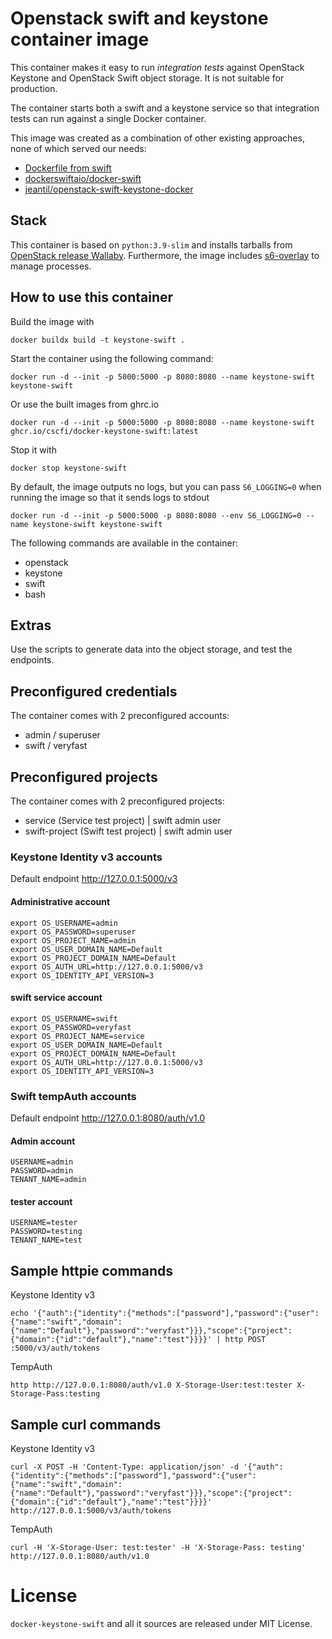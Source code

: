 # Openstack swift and keystone container image

This container makes it easy to run *integration tests* against OpenStack Keystone and OpenStack Swift object storage.
It is not suitable for production. 

The container starts both a swift and a keystone service so that integration
tests can run against a single Docker container.

This image was created as a combination of other existing approaches, none of which served our needs:
- [Dockerfile from swift](https://github.com/openstack/swift)
- [dockerswiftaio/docker-swift](https://github.com/NVIDIA/docker-swift)
- [jeantil/openstack-swift-keystone-docker](https://github.com/jeantil/openstack-swift-keystone-docker)

## Stack
This container is based on `python:3.9-slim` and installs tarballs from
[OpenStack release Wallaby](https://docs.openstack.org/wallaby/install/).
Furthermore, the image includes [s6-overlay](https://github.com/just-containers/s6-overlay)
to manage processes.

## How to use this container
Build the image with

    docker buildx build -t keystone-swift .

Start the container using the following command:

    docker run -d --init -p 5000:5000 -p 8080:8080 --name keystone-swift keystone-swift

Or use the built images from ghrc.io

    docker run -d --init -p 5000:5000 -p 8080:8080 --name keystone-swift ghcr.io/cscfi/docker-keystone-swift:latest

Stop it with

    docker stop keystone-swift

By default, the image outputs no logs, but you can pass `S6_LOGGING=0` when running the image so that it sends logs to stdout

    docker run -d --init -p 5000:5000 -p 8080:8080 --env S6_LOGGING=0 --name keystone-swift keystone-swift


The following commands are available in the container:
- openstack
- keystone
- swift
- bash

## Extras
Use the scripts to generate data into the object storage, and test the endpoints.

## Preconfigured credentials
The container comes with 2 preconfigured accounts:
- admin / superuser
- swift / veryfast

## Preconfigured projects
The container comes with 2 preconfigured projects:
- service (Service test project) | swift admin user
- swift-project (Swift test project) | swift admin user

### Keystone Identity v3 accounts 
Default endpoint http://127.0.0.1:5000/v3

#### Administrative account

    export OS_USERNAME=admin
    export OS_PASSWORD=superuser
    export OS_PROJECT_NAME=admin
    export OS_USER_DOMAIN_NAME=Default
    export OS_PROJECT_DOMAIN_NAME=Default
    export OS_AUTH_URL=http://127.0.0.1:5000/v3
    export OS_IDENTITY_API_VERSION=3

#### swift service account

    export OS_USERNAME=swift
    export OS_PASSWORD=veryfast
    export OS_PROJECT_NAME=service
    export OS_USER_DOMAIN_NAME=Default
    export OS_PROJECT_DOMAIN_NAME=Default
    export OS_AUTH_URL=http://127.0.0.1:5000/v3
    export OS_IDENTITY_API_VERSION=3

### Swift tempAuth accounts

Default endpoint http://127.0.0.1:8080/auth/v1.0

#### Admin account

    USERNAME=admin
    PASSWORD=admin
    TENANT_NAME=admin

#### tester account

    USERNAME=tester
    PASSWORD=testing
    TENANT_NAME=test


## Sample httpie commands

Keystone Identity v3

    echo '{"auth":{"identity":{"methods":["password"],"password":{"user":{"name":"swift","domain":{"name":"Default"},"password":"veryfast"}}},"scope":{"project":{"domain":{"id":"default"},"name":"test"}}}}' | http POST :5000/v3/auth/tokens

TempAuth

    http http://127.0.0.1:8080/auth/v1.0 X-Storage-User:test:tester X-Storage-Pass:testing 

## Sample curl commands

Keystone Identity v3

    curl -X POST -H 'Content-Type: application/json' -d '{"auth":{"identity":{"methods":["password"],"password":{"user":{"name":"swift","domain":{"name":"Default"},"password":"veryfast"}}},"scope":{"project":{"domain":{"id":"default"},"name":"test"}}}}' http://127.0.0.1:5000/v3/auth/tokens

TempAuth

    curl -H 'X-Storage-User: test:tester' -H 'X-Storage-Pass: testing' http://127.0.0.1:8080/auth/v1.0

# License

`docker-keystone-swift` and all it sources are released under MIT License.
